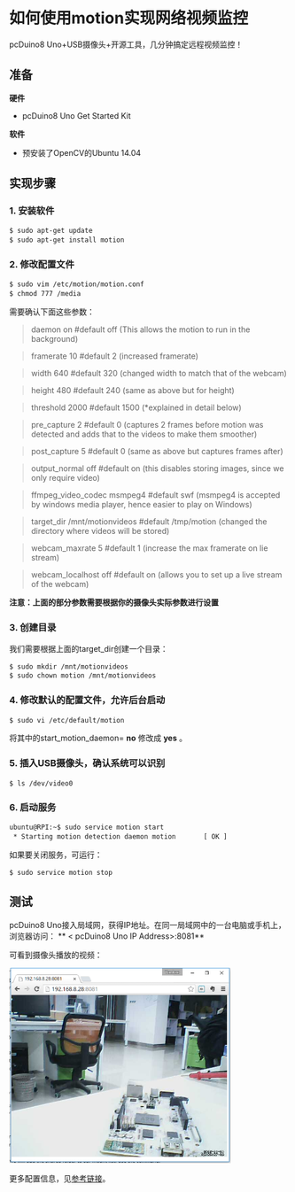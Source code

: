 # 如何使用motion实现网络视频监控

pcDuino8 Uno+USB摄像头+开源工具，几分钟搞定远程视频监控！


## 准备
**硬件**
- pcDuino8 Uno Get Started Kit

**软件**
- 预安装了OpenCV的Ubuntu 14.04

## 实现步骤
### 1. 安装软件
```bash
$ sudo apt-get update
$ sudo apt-get install motion
```

### 2.  修改配置文件
``` bash
$ sudo vim /etc/motion/motion.conf
$ chmod 777 /media
```
需要确认下面这些参数：
> daemon on #default off (This allows the motion to run in the background)

> framerate 10 #default 2 (increased framerate)

>width 640 #default 320 (changed width to match that of the webcam)

>height 480 #default 240 (same as above but for height)

> threshold 2000 #default 1500 (*explained in detail below)

> pre_capture 2 #default 0 (captures 2 frames before motion was detected and adds that to the videos to make them smoother)

> post_capture 5 #default 0 (same as above but captures frames after)

> output_normal off #default on (this disables storing images, since we only require video)

> ffmpeg_video_codec msmpeg4 #default swf (msmpeg4 is accepted by windows media player, hence easier to play on Windows)

> target_dir /mnt/motionvideos #default /tmp/motion (changed the directory where videos will be stored)

> webcam_maxrate 5 #default 1 (increase the max framerate on lie stream)

> webcam_localhost off #default on (allows you to set up a live stream of the webcam)

**注意：上面的部分参数需要根据你的摄像头实际参数进行设置**

### 3. 创建目录

我们需要根据上面的target_dir创建一个目录：
```bash
$ sudo mkdir /mnt/motionvideos
$ sudo chown motion /mnt/motionvideos
```

### 4. 修改默认的配置文件，允许后台启动
```bash
$ sudo vi /etc/default/motion
```
将其中的start_motion_daemon= **no** 修改成 **yes**  。

### 5. 插入USB摄像头，确认系统可以识别

```
$ ls /dev/video0
```

### 6. 启动服务
```bash
ubuntu@RPI:~$ sudo service motion start
 * Starting motion detection daemon motion       [ OK ]
 ```
如果要关闭服务，可运行：
```
$ sudo service motion stop
```

##  测试

pcDuino8 Uno接入局域网，获得IP地址。在同一局域网中的一台电脑或手机上，浏览器访问：
** < pcDuino8 Uno IP Address\>:8081**

可看到摄像头播放的视频：

<img src="../images/camera.png" title="camera" width="400">

更多配置信息，见[参考链接](http://sjj.azurewebsites.net/?p=701)。
